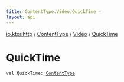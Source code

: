 ```yaml
---
title: ContentType.Video.QuickTime - 
layout: api
---
```


<div class='api-docs-breadcrumbs'><a href="../../index.html">io.ktor.http</a> / <a href="../index.html">ContentType</a> / <a href="index.html">Video</a> / <a href="./-quick-time.html">QuickTime</a></div>

# QuickTime

<div class="signature"><code><span class="keyword">val </span><span class="identifier">QuickTime</span><span class="symbol">: </span><a href="../index.html"><span class="identifier">ContentType</span></a></code></div>
